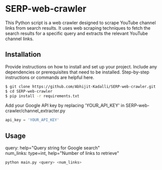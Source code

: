 # SERP-web-crawler
This Python script is a web crawler designed to scrape YouTube channel links from search results. It uses web scraping techniques to fetch the search results for a specific query and extracts the relevant YouTube channel links.


## Installation
Provide instructions on how to install and set up your project. Include any dependencies or prerequisites that need to be installed. Step-by-step instructions or commands are helpful here.

```bash
$ git clone https://github.com/Abhijit-Kadalli/SERP-web-crawler.git
$ cd SERP-web-crawler
$ pip install -r requirements.txt
```

Add your Google API key by replacing 'YOUR_API_KEY' in SERP-web-crawler/channel_extracter.py
```python
api_key = 'YOUR_API_KEY'
```
## Usage

query: help="Query string for Google search" <br/>
num_links: type=int, help="Number of links to retrieve"

```bash
python main.py <query> <num_links>
```
